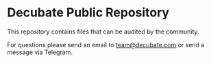 # Decubate Public Repository
This repository contains files that can be audited by the community.

For questions please send an email to team@decubate.com or send a message via Telegram.

